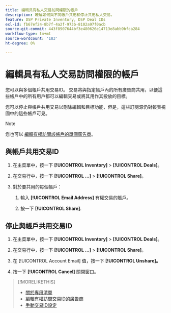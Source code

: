 ```yaml
---
title: 編輯具有私人交易訪問權限的帳戶
description: 瞭解如何與不同帳戶共用和停止共用私人交易。
feature: DSP Private Inventory, DSP Deal IDs
exl-id: fb67ef24-8b7f-4a2f-973b-8102a97f0acb
source-git-commit: 443f8907644bf3e480626e14713e8abb9bfca284
workflow-type: tm+mt
source-wordcount: '183'
ht-degree: 0%

---
```


# 編輯具有私人交易訪問權限的帳戶

您可以與多個帳戶共用交易ID。 交易將與指定帳戶內的所有廣告商共用，以便這些帳戶中的所有用戶都可以編輯交易或將其用作其投放的目標。

您可以停止與帳戶共用交易以刪除編輯和目標功能，但是，這些訂閱源仍對報表視圖中的這些帳戶可見。

>[!NOTE]
>
> 您也可以 [編輯有權訪問該帳戶的單個廣告商](deal-id-edit-advertisers.md)。

## 與帳戶共用交易ID

1. 在主菜單中，按一下 **[!UICONTROL Inventory]** > **[!UICONTROL Deals]**。

1. 在交易行中，按一下 **[!UICONTROL ...]** > **[!UICONTROL Share]**。

1. 對於要共用的每個帳戶：

   1. 輸入 **[!UICONTROL Email Address]** 有權交易的賬戶。

   1. 按一下 **[!UICONTROL Share]**.

## 停止與帳戶共用交易ID

1. 在主菜單中，按一下 **[!UICONTROL Inventory]** > **[!UICONTROL Deals]**。

1. 在交易行中，按一下 **[!UICONTROL ...]** > **[!UICONTROL Share]**。

1. 在 [!UICONTROL Account Email] 值，按一下 **[!UICONTROL Unshare]。**

1. 按一下 **[!UICONTROL Cancel]** 關閉窗口。

>[!MORELIKETHIS]
>
>* [關於專用清單](private-inventory-about.md)
>* [編輯有權訪問交易ID的廣告商](/help/dsp/inventory/deal-id-edit-advertisers.md)
>* [手動交易ID設定](deal-id-settings.md)


